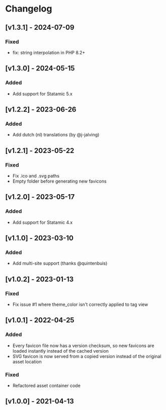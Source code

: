 # Changelog

## [v1.3.1] - 2024-07-09

### Fixed

* fix: string interpolation in PHP 8.2+

## [v1.3.0] - 2024-05-15

### Added

* Add support for Statamic 5.x

## [v1.2.2] - 2023-06-26

### Added

* Add dutch (nl) translations (by @j-jalving)

## [v1.2.1] - 2023-05-22

### Fixed

* Fix .ico and .svg paths
* Empty folder before generating new favicons

## [v1.2.0] - 2023-05-17

### Added

* Add support for Statamic 4.x

## [v1.1.0] - 2023-03-10

### Added

* Add multi-site support (thanks @quintenbuis)

## [v1.0.2] - 2023-01-13

### Fixed

* Fix issue #1 where theme_color isn't correctly applied to tag view

## [v1.0.1] - 2022-04-25

### Added

* Every favicon file now has a version checksum, so new favicons are loaded instantly instead of the cached version
* SVG favicon is now served from a copied version instead of the original asset location

### Fixed

* Refactored asset container code

## [v1.0.0] - 2021-04-13
